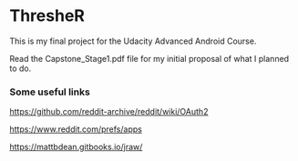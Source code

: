 # ThresheR
This is my final project for the Udacity Advanced Android Course.

Read the Capstone_Stage1.pdf file for my initial proposal of what I planned to do.

### Some useful links

https://github.com/reddit-archive/reddit/wiki/OAuth2

https://www.reddit.com/prefs/apps

https://mattbdean.gitbooks.io/jraw/
